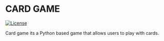 # CARD GAME

[![License](https://img.shields.io/badge/License-Apache%202.0-blue.svg)](https://opensource.org/licenses/Apache-2.0)

Card game its a Python based game that allows users to play with cards.
